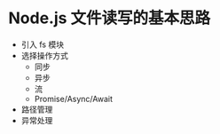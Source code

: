 # Node.js 文件读写的基本思路
- 引入 fs 模块
- 选择操作方式
    - 同步
    - 异步
    - 流
    - Promise/Async/Await
- 路径管理
- 异常处理
